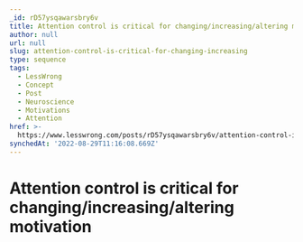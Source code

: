 ```yaml
---
_id: rD57ysqawarsbry6v
title: Attention control is critical for changing/increasing/altering motivation
author: null
url: null
slug: attention-control-is-critical-for-changing-increasing
type: sequence
tags:
  - LessWrong
  - Concept
  - Post
  - Neuroscience
  - Motivations
  - Attention
href: >-
  https://www.lesswrong.com/posts/rD57ysqawarsbry6v/attention-control-is-critical-for-changing-increasing
synchedAt: '2022-08-29T11:16:08.669Z'
---
```

# Attention control is critical for changing/increasing/altering motivation

